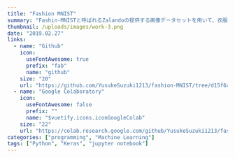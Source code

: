 ```yaml
---
title: "Fashion MNIST"
summary: "Fashin-MNISTと呼ばれるZalandoの提供する画像データセットを用いて、衣服画像を分類する深層学習のチュートリアルをGoogle Codelab上で公開しました。"
thumbnail: /uploads/images/work-3.png
date: "2019.02.27"
links: 
  - name: "Github"
    icon: 
      useFontAwesome: true
      prefix: "fab"
      name: "github"
    size: "20"
    url: "https://github.com/YusukeSuzuki1213/fashion-MNIST/tree/d15f6c292e5d79ce8ff03aec0b41d3b916233d61"
  - name: "Google Colaboratory"
    icon: 
      useFontAwesome: false
      prefix: ""
      name: "$vuetify.icons.iconGoogleColab"
    size: "22"
    url: "https://colab.research.google.com/github/YusukeSuzuki1213/fashion-MNIST/blob/master/Fashion-MNIST.ipynb"
categories: ["programming", "Machine Learning"]
tags: ["Python", "Keras", "jupyter notebook"]
---
```

